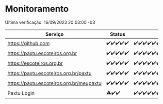 # Monitoramento

Última verificação: 16/09/2023 20:03:00 -03

|Serviço|Status|Últimas 24h|
|---|---|---|
|https://github.com|<span title="2023-09-11: OK=5">✔️</span><span title="2023-09-12: OK=25">✔️</span><span title="2023-09-13: OK=31">✔️</span><span title="2023-09-14: OK=24">✔️</span><span title="2023-09-15: OK=23">✔️</span>|<span title="15/09/2023 20:04:00 -03 : 200">✔️</span><span title="15/09/2023 21:27:00 -03 : 200">✔️</span><span title="15/09/2023 22:37:00 -03 : 200">✔️</span><span title="15/09/2023 23:10:00 -03 : 200">✔️</span><span title="16/09/2023 00:06:00 -03 : 200">✔️</span><span title="16/09/2023 01:07:00 -03 : 200">✔️</span><span title="16/09/2023 02:03:00 -03 : 200">✔️</span><span title="16/09/2023 03:07:00 -03 : 200">✔️</span><span title="16/09/2023 04:03:00 -03 : 200">✔️</span><span title="16/09/2023 05:07:00 -03 : 200">✔️</span><span title="16/09/2023 06:03:00 -03 : 200">✔️</span><span title="16/09/2023 07:04:00 -03 : 200">✔️</span><span title="16/09/2023 08:02:00 -03 : 200">✔️</span><span title="16/09/2023 09:09:00 -03 : 200">✔️</span><span title="16/09/2023 10:03:00 -03 : 200">✔️</span><span title="16/09/2023 11:03:00 -03 : 200">✔️</span><span title="16/09/2023 12:03:00 -03 : 200">✔️</span><span title="16/09/2023 13:06:00 -03 : 200">✔️</span><span title="16/09/2023 14:02:00 -03 : 200">✔️</span><span title="16/09/2023 15:06:00 -03 : 200">✔️</span><span title="16/09/2023 16:02:00 -03 : 200">✔️</span><span title="16/09/2023 17:04:00 -03 : 200">✔️</span><span title="16/09/2023 18:03:00 -03 : 200">✔️</span><span title="16/09/2023 19:03:00 -03 : 200">✔️</span><span title="16/09/2023 20:03:00 -03 : 200">✔️</span>|
|https://paxtu.escoteiros.org.br|<span title="2023-09-11: OK=5">✔️</span><span title="2023-09-12: OK=25">✔️</span><span title="2023-09-13: OK=31">✔️</span><span title="2023-09-14: OK=24">✔️</span><span title="2023-09-15: OK=23">✔️</span>|<span title="15/09/2023 20:04:00 -03 : 200">✔️</span><span title="15/09/2023 21:27:00 -03 : 200">✔️</span><span title="15/09/2023 22:37:00 -03 : 200">✔️</span><span title="15/09/2023 23:10:00 -03 : 200">✔️</span><span title="16/09/2023 00:06:00 -03 : 200">✔️</span><span title="16/09/2023 01:07:00 -03 : 200">✔️</span><span title="16/09/2023 02:03:00 -03 : 200">✔️</span><span title="16/09/2023 03:07:00 -03 : 200">✔️</span><span title="16/09/2023 04:03:00 -03 : 200">✔️</span><span title="16/09/2023 05:07:00 -03 : 200">✔️</span><span title="16/09/2023 06:03:00 -03 : 200">✔️</span><span title="16/09/2023 07:04:00 -03 : 200">✔️</span><span title="16/09/2023 08:02:00 -03 : 200">✔️</span><span title="16/09/2023 09:09:00 -03 : 200">✔️</span><span title="16/09/2023 10:03:00 -03 : 200">✔️</span><span title="16/09/2023 11:03:00 -03 : 200">✔️</span><span title="16/09/2023 12:03:00 -03 : 200">✔️</span><span title="16/09/2023 13:06:00 -03 : 200">✔️</span><span title="16/09/2023 14:02:00 -03 : 200">✔️</span><span title="16/09/2023 15:06:00 -03 : 200">✔️</span><span title="16/09/2023 16:02:00 -03 : 200">✔️</span><span title="16/09/2023 17:04:00 -03 : 200">✔️</span><span title="16/09/2023 18:03:00 -03 : 200">✔️</span><span title="16/09/2023 19:03:00 -03 : 200">✔️</span><span title="16/09/2023 20:03:00 -03 : 200">✔️</span>|
|https://escoteiros.org.br|<span title="2023-09-11: OK=5">✔️</span><span title="2023-09-12: OK=25">✔️</span><span title="2023-09-13: OK=31">✔️</span><span title="2023-09-14: OK=24">✔️</span><span title="2023-09-15: OK=23">✔️</span>|<span title="15/09/2023 20:04:00 -03 : 200">✔️</span><span title="15/09/2023 21:27:00 -03 : 200">✔️</span><span title="15/09/2023 22:37:00 -03 : 200">✔️</span><span title="15/09/2023 23:10:00 -03 : 200">✔️</span><span title="16/09/2023 00:06:00 -03 : 200">✔️</span><span title="16/09/2023 01:07:00 -03 : 200">✔️</span><span title="16/09/2023 02:03:00 -03 : 200">✔️</span><span title="16/09/2023 03:07:00 -03 : 200">✔️</span><span title="16/09/2023 04:03:00 -03 : 200">✔️</span><span title="16/09/2023 05:07:00 -03 : 200">✔️</span><span title="16/09/2023 06:03:00 -03 : 200">✔️</span><span title="16/09/2023 07:04:00 -03 : 200">✔️</span><span title="16/09/2023 08:02:00 -03 : 200">✔️</span><span title="16/09/2023 09:09:00 -03 : 200">✔️</span><span title="16/09/2023 10:03:00 -03 : 200">✔️</span><span title="16/09/2023 11:03:00 -03 : 200">✔️</span><span title="16/09/2023 12:03:00 -03 : 200">✔️</span><span title="16/09/2023 13:06:00 -03 : 200">✔️</span><span title="16/09/2023 14:02:00 -03 : 200">✔️</span><span title="16/09/2023 15:06:00 -03 : 200">✔️</span><span title="16/09/2023 16:02:00 -03 : 200">✔️</span><span title="16/09/2023 17:04:00 -03 : 200">✔️</span><span title="16/09/2023 18:03:00 -03 : 200">✔️</span><span title="16/09/2023 19:03:00 -03 : 200">✔️</span><span title="16/09/2023 20:03:00 -03 : 200">✔️</span>|
|https://paxtu.escoteiros.org.br/paxtu|<span title="2023-09-11: OK=1">✔️</span><span title="2023-09-12: OK=25">✔️</span><span title="2023-09-13: OK=31">✔️</span><span title="2023-09-14: OK=24">✔️</span><span title="2023-09-15: OK=23">✔️</span>|<span title="15/09/2023 20:04:00 -03 : 200">✔️</span><span title="15/09/2023 21:27:00 -03 : 200">✔️</span><span title="15/09/2023 22:37:00 -03 : 200">✔️</span><span title="15/09/2023 23:10:00 -03 : 200">✔️</span><span title="16/09/2023 00:06:00 -03 : 200">✔️</span><span title="16/09/2023 01:07:00 -03 : 200">✔️</span><span title="16/09/2023 02:03:00 -03 : 200">✔️</span><span title="16/09/2023 03:07:00 -03 : 200">✔️</span><span title="16/09/2023 04:03:00 -03 : 200">✔️</span><span title="16/09/2023 05:07:00 -03 : 200">✔️</span><span title="16/09/2023 06:03:00 -03 : 200">✔️</span><span title="16/09/2023 07:04:00 -03 : 200">✔️</span><span title="16/09/2023 08:02:00 -03 : 200">✔️</span><span title="16/09/2023 09:09:00 -03 : 200">✔️</span><span title="16/09/2023 10:04:00 -03 : 200">✔️</span><span title="16/09/2023 11:03:00 -03 : 200">✔️</span><span title="16/09/2023 12:03:00 -03 : 200">✔️</span><span title="16/09/2023 13:06:00 -03 : 200">✔️</span><span title="16/09/2023 14:02:00 -03 : 200">✔️</span><span title="16/09/2023 15:06:00 -03 : 200">✔️</span><span title="16/09/2023 16:02:00 -03 : 200">✔️</span><span title="16/09/2023 17:04:00 -03 : 200">✔️</span><span title="16/09/2023 18:03:00 -03 : 200">✔️</span><span title="16/09/2023 19:03:00 -03 : 200">✔️</span><span title="16/09/2023 20:03:00 -03 : 200">✔️</span>|
|https://paxtu.escoteiros.org.br/meupaxtu|<span title="2023-09-11: OK=1">✔️</span><span title="2023-09-12: OK=25">✔️</span><span title="2023-09-13: OK=31">✔️</span><span title="2023-09-14: OK=24">✔️</span><span title="2023-09-15: OK=23">✔️</span>|<span title="15/09/2023 20:04:00 -03 : 200">✔️</span><span title="15/09/2023 21:27:00 -03 : 200">✔️</span><span title="15/09/2023 22:37:00 -03 : 200">✔️</span><span title="15/09/2023 23:10:00 -03 : 200">✔️</span><span title="16/09/2023 00:06:00 -03 : 200">✔️</span><span title="16/09/2023 01:07:00 -03 : 200">✔️</span><span title="16/09/2023 02:03:00 -03 : 200">✔️</span><span title="16/09/2023 03:07:00 -03 : 200">✔️</span><span title="16/09/2023 04:03:00 -03 : 200">✔️</span><span title="16/09/2023 05:07:00 -03 : 200">✔️</span><span title="16/09/2023 06:03:00 -03 : 200">✔️</span><span title="16/09/2023 07:04:00 -03 : 200">✔️</span><span title="16/09/2023 08:02:00 -03 : 200">✔️</span><span title="16/09/2023 09:09:00 -03 : 200">✔️</span><span title="16/09/2023 10:04:00 -03 : 200">✔️</span><span title="16/09/2023 11:03:00 -03 : 200">✔️</span><span title="16/09/2023 12:03:00 -03 : 200">✔️</span><span title="16/09/2023 13:06:00 -03 : 200">✔️</span><span title="16/09/2023 14:02:00 -03 : 200">✔️</span><span title="16/09/2023 15:06:00 -03 : 200">✔️</span><span title="16/09/2023 16:02:00 -03 : 200">✔️</span><span title="16/09/2023 17:04:00 -03 : 200">✔️</span><span title="16/09/2023 18:03:00 -03 : 200">✔️</span><span title="16/09/2023 19:03:00 -03 : 200">✔️</span><span title="16/09/2023 20:03:00 -03 : 200">✔️</span>|
|Paxtu Login|<span title="2023-09-13: OK=24, Falhas=6">⚠️</span><span title="2023-09-14: OK=24">✔️</span><span title="2023-09-15: OK=23">✔️</span>|<span title="15/09/2023 20:04:00 -03 : 200">✔️</span><span title="15/09/2023 21:27:00 -03 : 200">✔️</span><span title="15/09/2023 22:37:00 -03 : 200">✔️</span><span title="15/09/2023 23:10:00 -03 : 200">✔️</span><span title="16/09/2023 00:06:00 -03 : 200">✔️</span><span title="16/09/2023 01:07:00 -03 : 200">✔️</span><span title="16/09/2023 02:03:00 -03 : 200">✔️</span><span title="16/09/2023 03:07:00 -03 : 200">✔️</span><span title="16/09/2023 04:03:00 -03 : 200">✔️</span><span title="16/09/2023 05:07:00 -03 : 200">✔️</span><span title="16/09/2023 06:03:00 -03 : 200">✔️</span><span title="16/09/2023 07:04:00 -03 : 200">✔️</span><span title="16/09/2023 08:02:00 -03 : 200">✔️</span><span title="16/09/2023 09:09:00 -03 : 200">✔️</span><span title="16/09/2023 10:04:00 -03 : 200">✔️</span><span title="16/09/2023 11:03:00 -03 : 200">✔️</span><span title="16/09/2023 12:03:00 -03 : 200">✔️</span><span title="16/09/2023 13:06:00 -03 : 200">✔️</span><span title="16/09/2023 14:02:00 -03 : 200">✔️</span><span title="16/09/2023 15:06:00 -03 : 200">✔️</span><span title="16/09/2023 16:02:00 -03 : 200">✔️</span><span title="16/09/2023 17:04:00 -03 : 200">✔️</span><span title="16/09/2023 18:03:00 -03 : 200">✔️</span><span title="16/09/2023 19:03:00 -03 : 200">✔️</span><span title="16/09/2023 20:03:00 -03 : 200">✔️</span>|
